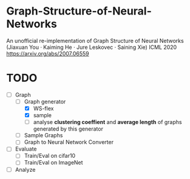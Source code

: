 # Graph-Structure-of-Neural-Networks
An unofficial re-implementation of Graph Structure of Neural Networks (Jiaxuan You · Kaiming He · Jure Leskovec · Saining Xie) ICML 2020
https://arxiv.org/abs/2007.06559

# TODO
- [ ] Graph
    - [ ] Graph generator
      - [x] WS-flex
      - [x] sample
      - [ ] analyse **clustering coeffient** and **average length** of graphs generated by this generator
    - [ ] Sample Graphs
    - [ ] Graph to Neural Network Converter
- [ ] Evaluate
  - [ ] Train/Eval on cifar10
  - [ ] Train/Eval on ImageNet
- [ ] Analyze
